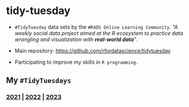 # tidy-tuesday

  - `#TidyTuesday` data sets by the `#R4DS Online Learning Community`. _"A weekly social data project aimed at the R ecosystem to practice data wrangling and visualization with **real-world data**"_.
  
  - Main repository: https://github.com/rfordatascience/tidytuesday

  - Participating to improve my skills in `R programming`.

## My `#TidyTuesdays`
### [2021](2021) | [2022](2022) | [2023](2023)